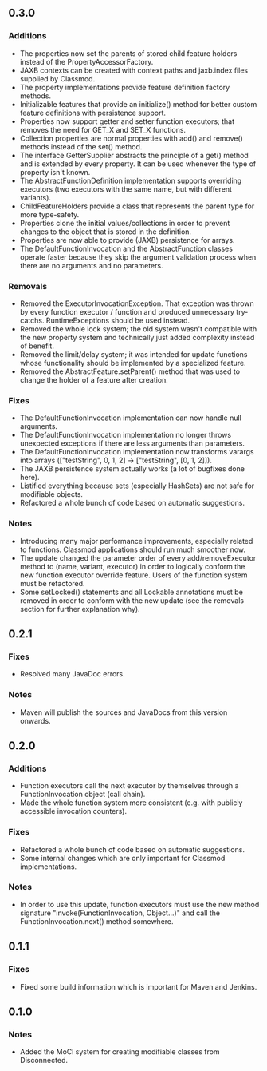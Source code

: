 0.3.0
-----

### Additions
* The properties now set the parents of stored child feature holders instead of the PropertyAccessorFactory.
* JAXB contexts can be created with context paths and jaxb.index files supplied by Classmod.
* The property implementations provide feature definition factory methods.
* Initializable features that provide an initialize() method for better custom feature definitions with persistence support.
* Properties now support getter and setter function executors; that removes the need for GET_X and SET_X functions.
* Collection properties are normal properties with add() and remove() methods instead of the set() method.
* The interface GetterSupplier abstracts the principle of a get() method and is extended by every property. It can be used whenever the type of property isn't known.
* The AbstractFunctionDefinition implementation supports overriding executors (two executors with the same name, but with different variants).
* ChildFeatureHolders provide a class that represents the parent type for more type-safety.
* Properties clone the initial values/collections in order to prevent changes to the object that is stored in the definition.
* Properties are now able to provide (JAXB) persistence for arrays.
* The DefaultFunctionInvocation and the AbstractFunction classes operate faster because they skip the argument validation process when there are no arguments and no parameters.

### Removals
* Removed the ExecutorInvocationException. That exception was thrown by every function executor / function and produced unnecessary try-catchs. RuntimeExceptions should be used instead.
* Removed the whole lock system; the old system wasn't compatible with the new property system and technically just added complexity instead of benefit.
* Removed the limit/delay system; it was intended for update functions whose functionality should be implemented by a specialized feature.
* Removed the AbstractFeature.setParent() method that was used to change the holder of a feature after creation.

### Fixes
* The DefaultFunctionInvocation implementation can now handle null arguments.
* The DefaultFunctionInvocation implementation no longer throws unexpected exceptions if there are less arguments than parameters.
* The DefaultFunctionInvocation implementation now transforms varargs into arrays (["testString", 0, 1, 2] -> ["testString", [0, 1, 2]]).
* The JAXB persistence system actually works (a lot of bugfixes done here).
* Listified everything because sets (especially HashSets) are not safe for modifiable objects.
* Refactored a whole bunch of code based on automatic suggestions.

### Notes
* Introducing many major performance improvements, especially related to functions. Classmod applications should run much smoother now.
* The update changed the parameter order of every add/removeExecutor method to (name, variant, executor) in order to logically conform the new function executor override feature. Users of the function system must be refactored.
* Some setLocked() statements and all Lockable annotations must be removed in order to conform with the new update (see the removals section for further explanation why).

0.2.1
-----

### Fixes
* Resolved many JavaDoc errors.

### Notes
* Maven will publish the sources and JavaDocs from this version onwards.

0.2.0
-----

### Additions
* Function executors call the next executor by themselves through a FunctionInvocation object (call chain).
* Made the whole function system more consistent (e.g. with publicly accessible invocation counters).

### Fixes
* Refactored a whole bunch of code based on automatic suggestions.
* Some internal changes which are only important for Classmod implementations.

### Notes
* In order to use this update, function executors must use the new method signature "invoke(FunctionInvocation, Object...)" and call the FunctionInvocation.next() method somewhere.

0.1.1
-----

### Fixes
* Fixed some build information which is important for Maven and Jenkins.

0.1.0
-----

### Notes
* Added the MoCl system for creating modifiable classes from Disconnected.

